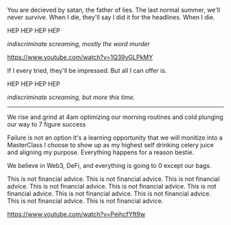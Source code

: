 You are decieved by satan, the father of lies.
The last normal summer, we'll never survive.
When I die, they'll say I did it for the headlines.
When I die.

HEP HEP HEP HEP

*indiscriminate screaming, mostly the word murder*

https://www.youtube.com/watch?v=1Q39yGLPkMY

If I every tried, they'll be impressed.
But all I can offer is.

HEP HEP HEP HEP

*indiscriminate screaming, but more this time.*

---

We rise and grind at 4am
optimizing our morning routines
and cold plunging our way to 7 figure success

Failure is not an option
it's a learning opportunity that we will monitize into a MasterClass
I choose to show up as my highest self
drinking celery juice and aligning my purpose.
Everything happens for a reason bestie.

We believe in Web3, DeFi, and everything is going to 0 except our bags.

This is not financial advice.
This is not financial advice.
This is not financial advice.
This is not financial advice.
This is not financial advice.
This is not financial advice.
This is not financial advice.
This is not financial advice.
This is not financial advice.
This is not financial advice.

https://www.youtube.com/watch?v=PeihcfYft9w